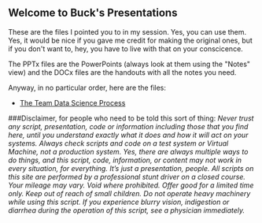 ## Welcome to Buck's Presentations

These are the files I pointed you to in my session. Yes, you can use them. Yes, it would be nice if you gave me credit for making the original ones, but if you don't want to, hey, you have to live with that on your conscicence. 

The PPTx files are the PowerPoints (always look at them using the "Notes" view) and the DOCx files are the handouts with all the notes you need. 

Anyway, in no particular order, here are the files: 

  - [The Team Data Science Process](https://github.com/BuckWoody/presentations/tree/master/tdsp)

###Disclaimer, for people who need to be told this sort of thing:
*Never trust any script, presentation, code or information including those that you find here, until you understand exactly what it does and how it will act on your systems. Always check scripts and code on a test system or Virtual Machine, not a production system. Yes, there are always multiple ways to do things, and this script, code, information, or content may not work in every situation, for everything. It’s just a presentation, people. All scripts on this site are performed by a professional stunt driver on a closed course. Your mileage may vary. Void where prohibited. Offer good for a limited time only. Keep out of reach of small children. Do not operate heavy machinery while using this script. If you experience blurry vision, indigestion or diarrhea during the operation of this script, see a physician immediately.*

